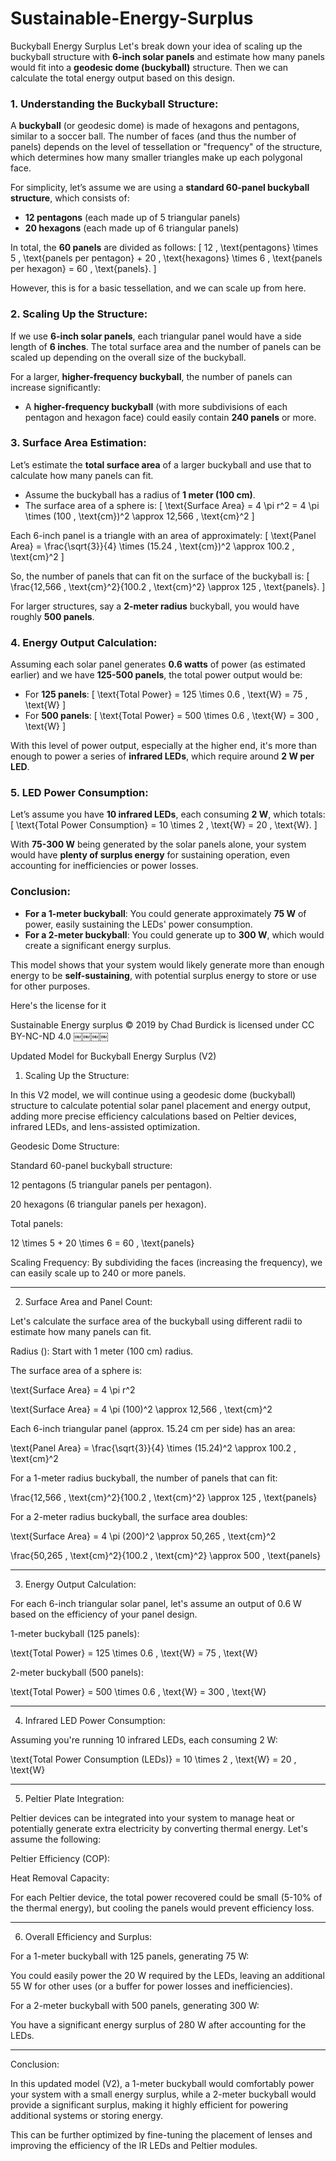 # Sustainable-Energy-Surplus
Buckyball Energy Surplus 
Let's break down your idea of scaling up the buckyball structure with **6-inch solar panels** and estimate how many panels would fit into a **geodesic dome (buckyball)** structure. Then we can calculate the total energy output based on this design.

### 1. **Understanding the Buckyball Structure**:
A **buckyball** (or geodesic dome) is made of hexagons and pentagons, similar to a soccer ball. The number of faces (and thus the number of panels) depends on the level of tessellation or "frequency" of the structure, which determines how many smaller triangles make up each polygonal face.

For simplicity, let’s assume we are using a **standard 60-panel buckyball structure**, which consists of:
   - **12 pentagons** (each made up of 5 triangular panels)
   - **20 hexagons** (each made up of 6 triangular panels)

In total, the **60 panels** are divided as follows:
\[
   12 \, \text{pentagons} \times 5 \, \text{panels per pentagon} + 20 \, \text{hexagons} \times 6 \, \text{panels per hexagon} = 60 \, \text{panels}.
\]

However, this is for a basic tessellation, and we can scale up from here.

### 2. **Scaling Up the Structure**:
If we use **6-inch solar panels**, each triangular panel would have a side length of **6 inches**. The total surface area and the number of panels can be scaled up depending on the overall size of the buckyball.

For a larger, **higher-frequency buckyball**, the number of panels can increase significantly:
- A **higher-frequency buckyball** (with more subdivisions of each pentagon and hexagon face) could easily contain **240 panels** or more.

### 3. **Surface Area Estimation**:
Let’s estimate the **total surface area** of a larger buckyball and use that to calculate how many panels can fit.

- Assume the buckyball has a radius of **1 meter (100 cm)**.
- The surface area of a sphere is:
\[
  \text{Surface Area} = 4 \pi r^2 = 4 \pi \times (100 \, \text{cm})^2 \approx 12,566 \, \text{cm}^2
\]

Each 6-inch panel is a triangle with an area of approximately:
\[
\text{Panel Area} = \frac{\sqrt{3}}{4} \times (15.24 \, \text{cm})^2 \approx 100.2 \, \text{cm}^2
\]

So, the number of panels that can fit on the surface of the buckyball is:
\[
\frac{12,566 \, \text{cm}^2}{100.2 \, \text{cm}^2} \approx 125 \, \text{panels}.
\]

For larger structures, say a **2-meter radius** buckyball, you would have roughly **500 panels**.

### 4. **Energy Output Calculation**:
Assuming each solar panel generates **0.6 watts** of power (as estimated earlier) and we have **125-500 panels**, the total power output would be:

- For **125 panels**:
\[
  \text{Total Power} = 125 \times 0.6 \, \text{W} = 75 \, \text{W}
\]
- For **500 panels**:
\[
  \text{Total Power} = 500 \times 0.6 \, \text{W} = 300 \, \text{W}
\]

With this level of power output, especially at the higher end, it's more than enough to power a series of **infrared LEDs**, which require around **2 W per LED**.

### 5. **LED Power Consumption**:
Let’s assume you have **10 infrared LEDs**, each consuming **2 W**, which totals:
\[
\text{Total Power Consumption} = 10 \times 2 \, \text{W} = 20 \, \text{W}.
\]

With **75-300 W** being generated by the solar panels alone, your system would have **plenty of surplus energy** for sustaining operation, even accounting for inefficiencies or power losses.

### Conclusion:
- **For a 1-meter buckyball**: You could generate approximately **75 W** of power, easily sustaining the LEDs' power consumption.
- **For a 2-meter buckyball**: You could generate up to **300 W**, which would create a significant energy surplus.

This model shows that your system would likely generate more than enough energy to be **self-sustaining**, with potential surplus energy to store or use for other purposes.

Here's the license for it

Sustainable Energy surplus © 2019 by Chad Burdick is licensed under CC BY-NC-ND 4.0 ￼￼￼￼

Updated Model for Buckyball Energy Surplus (V2)

1. Scaling Up the Structure:

In this V2 model, we will continue using a geodesic dome (buckyball) structure to calculate potential solar panel placement and energy output, adding more precise efficiency calculations based on Peltier devices, infrared LEDs, and lens-assisted optimization.

Geodesic Dome Structure:

Standard 60-panel buckyball structure:

12 pentagons (5 triangular panels per pentagon).

20 hexagons (6 triangular panels per hexagon).


Total panels:


12 \times 5 + 20 \times 6 = 60 \, \text{panels}

Scaling Frequency: By subdividing the faces (increasing the frequency), we can easily scale up to 240 or more panels.



---

2. Surface Area and Panel Count:

Let's calculate the surface area of the buckyball using different radii to estimate how many panels can fit.

Radius (): Start with 1 meter (100 cm) radius.

The surface area of a sphere is:


\text{Surface Area} = 4 \pi r^2

\text{Surface Area} = 4 \pi (100)^2 \approx 12,566 \, \text{cm}^2

Each 6-inch triangular panel (approx. 15.24 cm per side) has an area:


\text{Panel Area} = \frac{\sqrt{3}}{4} \times (15.24)^2 \approx 100.2 \, \text{cm}^2

For a 1-meter radius buckyball, the number of panels that can fit:


\frac{12,566 \, \text{cm}^2}{100.2 \, \text{cm}^2} \approx 125 \, \text{panels}

For a 2-meter radius buckyball, the surface area doubles:


\text{Surface Area} = 4 \pi (200)^2 \approx 50,265 \, \text{cm}^2

\frac{50,265 \, \text{cm}^2}{100.2 \, \text{cm}^2} \approx 500 \, \text{panels}


---

3. Energy Output Calculation:

For each 6-inch triangular solar panel, let's assume an output of 0.6 W based on the efficiency of your panel design.

1-meter buckyball (125 panels):


\text{Total Power} = 125 \times 0.6 \, \text{W} = 75 \, \text{W}

2-meter buckyball (500 panels):


\text{Total Power} = 500 \times 0.6 \, \text{W} = 300 \, \text{W}


---

4. Infrared LED Power Consumption:

Assuming you're running 10 infrared LEDs, each consuming 2 W:

\text{Total Power Consumption (LEDs)} = 10 \times 2 \, \text{W} = 20 \, \text{W}


---

5. Peltier Plate Integration:

Peltier devices can be integrated into your system to manage heat or potentially generate extra electricity by converting thermal energy. Let's assume the following:

Peltier Efficiency (COP): 

Heat Removal Capacity: 


For each Peltier device, the total power recovered could be small (5-10% of the thermal energy), but cooling the panels would prevent efficiency loss.


---

6. Overall Efficiency and Surplus:

For a 1-meter buckyball with 125 panels, generating 75 W:

You could easily power the 20 W required by the LEDs, leaving an additional 55 W for other uses (or a buffer for power losses and inefficiencies).


For a 2-meter buckyball with 500 panels, generating 300 W:

You have a significant energy surplus of 280 W after accounting for the LEDs.



---

Conclusion:

In this updated model (V2), a 1-meter buckyball would comfortably power your system with a small energy surplus, while a 2-meter buckyball would provide a significant surplus, making it highly efficient for powering additional systems or storing energy.

This can be further optimized by fine-tuning the placement of lenses and improving the efficiency of the IR LEDs and Peltier modules.

